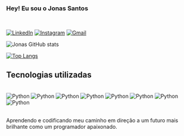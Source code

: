 ### Hey! Eu sou o Jonas Santos 
<br>

[![LinkedIn](https://img.shields.io/badge/LinkedIn-0077B5?style=for-the-badge&logo=linkedin&logoColor=white)](https://www.linkedin.com/in/jonas-rodrigo-dos-santos/)
[![Instagram](https://img.shields.io/badge/Instagram-E4405F?style=for-the-badge&logo=instagram&logoColor=white)](https://www.instagram.com/jonas.santos_._/)
[![Gmail](https://img.shields.io/badge/Gmail-D14836?style=for-the-badge&logo=gmail&logoColor=white)](mailto:jonasrodrigod11@gmail.com)

![Jonas GitHub stats](https://github-readme-stats.vercel.app/api?username=Jonas-Santoss&show_icons=true&theme=midnight-purple)

[![Top Langs](https://github-readme-stats.vercel.app/api/top-langs/?username=Jonas-Santoss&hide_progress=true&theme=midnight-purple)](https://github.com/Jonas-Santoss/Jonas-Santoss)

## Tecnologias utilizadas

<div style="display: inline_block"><br/>
    <img align="center" alt="Python" src="https://img.shields.io/badge/Python-14354C?style=for-the-badge&logo=python&logoColor=white" />
    <img align="center" alt="Python" src="https://img.shields.io/badge/Django-092E20?style=for-the-badge&logo=django&logoColor=white" />
    <img align="center" alt="Python" src="https://img.shields.io/badge/Java-ED8B00?style=for-the-badge&logo=openjdk&logoColor=white" />
    <img align="center" alt="Python" src="https://img.shields.io/badge/Spring-6DB33F?style=for-the-badge&logo=spring&logoColor=white" />
    <img align="center" alt="Python" src="https://img.shields.io/badge/JavaScript-323330?style=for-the-badge&logo=javascript&logoColor=F7DF1E" />
    <img align="center" alt="Python" src="https://img.shields.io/badge/TypeScript-007ACC?style=for-the-badge&logo=typescript&logoColor=white" />
    <img align="center" alt="Python" src="https://img.shields.io/badge/HTML5-E34F26?style=for-the-badge&logo=html5&logoColor=white" />
    <img align="center" alt="Python" src="https://img.shields.io/badge/CSS3-1572B6?style=for-the-badge&logo=css3&logoColor=white" />
</div><br/>

Aprendendo e codificando meu caminho em direção a um futuro mais brilhante como um programador apaixonado.
